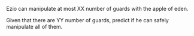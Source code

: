 <p>Ezio can manipulate at most XX number of guards with the apple of eden.</p>

<p>Given that there are YY number of guards, predict if he can safely manipulate all of them.</p>
